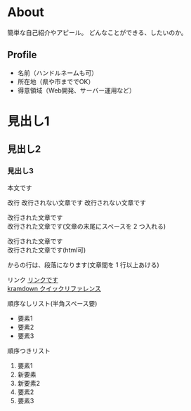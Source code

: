 # About
簡単な自己紹介やアピール。
どんなことができる、したいのか。

## Profile
- 名前（ハンドルネームも可）
- 所在地（県や市まででOK）
- 得意領域（Web開発、サーバー運用など）

# 見出し1
## 見出し2
### 見出し3
本文です

改行
改行されない文章です
改行されない文章です

改行された文章です  
改行された文章です(文章の末尾にスペースを 2 つ入れる)

改行された文章です<br>
改行された文章です(html可)

からの行は、段落になります(文章間を 1 行以上あける)

リンク
[リンクです](https://nnn.ed.nico)  
[kramdown クイックリファレンス](https://kramdown.gettalong.org/quickref.html)

順序なしリスト(半角スペース要)
- 要素1
- 要素2
- 要素3

順序つきリスト
1. 要素1
2. 新要素
3. 新要素2
4. 要素2
5. 要素3

